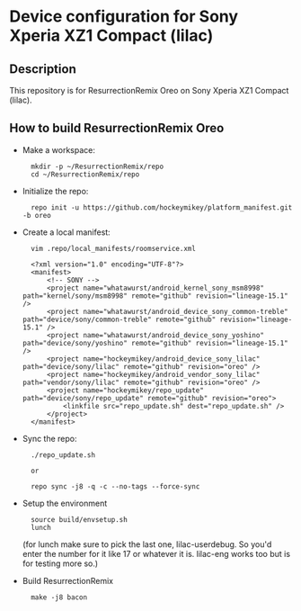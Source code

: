 Device configuration for Sony Xperia XZ1 Compact (lilac)
========================================================

Description
-----------

This repository is for ResurrectionRemix Oreo on Sony Xperia XZ1 Compact (lilac).

How to build ResurrectionRemix Oreo
-----------------------------------

* Make a workspace:

        mkdir -p ~/ResurrectionRemix/repo
        cd ~/ResurrectionRemix/repo

* Initialize the repo:

        repo init -u https://github.com/hockeymikey/platform_manifest.git -b oreo

* Create a local manifest:

        vim .repo/local_manifests/roomservice.xml

        <?xml version="1.0" encoding="UTF-8"?>
        <manifest>
            <!-- SONY -->
            <project name="whatawurst/android_kernel_sony_msm8998" path="kernel/sony/msm8998" remote="github" revision="lineage-15.1" />
            <project name="whatawurst/android_device_sony_common-treble" path="device/sony/common-treble" remote="github" revision="lineage-15.1" />
            <project name="whatawurst/android_device_sony_yoshino" path="device/sony/yoshino" remote="github" revision="lineage-15.1" />
            <project name="hockeymikey/android_device_sony_lilac" path="device/sony/lilac" remote="github" revision="oreo" />
            <project name="hockeymikey/android_vendor_sony_lilac" path="vendor/sony/lilac" remote="github" revision="oreo" />
            <project name="hockeymikey/repo_update" path="device/sony/repo_update" remote="github" revision="oreo">
                <linkfile src="repo_update.sh" dest="repo_update.sh" />
            </project>
        </manifest>

* Sync the repo:

        ./repo_update.sh
        
        or
        
        repo sync -j8 -q -c --no-tags --force-sync

* Setup the environment

        source build/envsetup.sh
        lunch
        
     (for lunch make sure to pick the last one, lilac-userdebug. So you'd enter the number for it like 17 or whatever it is. lilac-eng works too but is for testing more so.)

* Build ResurrectionRemix

        make -j8 bacon
